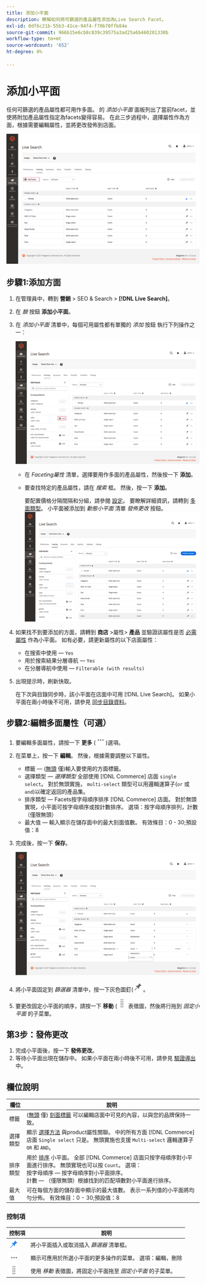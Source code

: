 ```yaml
---
title: 添加小平面
description: 瞭解如何將可篩選的產品屬性添加為Live Search Facet。
exl-id: 0df6c21b-55b3-41ce-94f4-f70b70ffb84e
source-git-commit: 966b15e6cb8c839c39575a3ad25a6b460201330b
workflow-type: tm+mt
source-wordcount: '652'
ht-degree: 0%

---
```


# 添加小平面

任何可篩選的產品屬性都可用作多面。 的 *添加小平面* 面板列出了當前facet，並使將附加產品屬性指定為facets變得容易。 在此三步過程中，選擇屬性作為方面，根據需要編輯屬性，並將更改發佈到店面。

![Faceting工作區](assets/facets-add.png)

## 步驟1:添加方面

1. 在管理員中，轉到 **營銷** > SEO &amp; Search > **[!DNL Live Search]**。
1. 在 *臉* 按鈕 **添加小平面**。
1. 在 *添加小平面* 清單中，每個可用屬性都有單獨的 *添加* 按鈕 執行下列操作之一：

   ![已添加小平面](assets/facets-list-add.png)

   * 在 *Faceting屬性* 清單，選擇要用作多面的產品屬性，然後按一下 **添加**。
   * 要查找特定的產品屬性，請在 *搜索* 框。 然後，按一下 **添加**。

      要配置價格分隔間隔和分組，請參閱 [設定](settings.md)。 要瞭解詳細資訊，請轉到 [多面類型](facets-type.md)。
小平面被添加到 *動態小平面* 清單 *發佈更改* 按鈕。
   ![已添加小平面](assets/facet-added.png)

1. 如果找不到要添加的方面，請轉到 **商店** >屬性> **產品** 並驗證該屬性是否 [必需屬性](facets.md) 作為小平面。 如有必要，請更新屬性的以下店面屬性：

   * 在搜索中使用 —  `Yes`
   * 用於搜索結果分層導航 —  `Yes`
   * 在分層導航中使用 —  `Filterable (with results)`

1. 出現提示時，刷新快取。

   在下次與目錄同步時，該小平面在店面中可用 [!DNL Live Search]。 如果小平面在兩小時後不可用，請參見 [同步目錄資料](install.md#synchronize-catalog-data)。

## 步驟2:編輯多面屬性（可選）

1. 要編輯多面屬性，請按一下 **更多** (![更多選擇器](assets/btn-more.png))選項。
1. 在菜單上，按一下 **編輯**。 然後，根據需要調整以下屬性。

   * 標籤 — ([無頭](facets-type.md) 僅)輸入要使用的方面標籤。
   * 選擇類型 —  *選擇類型* 全部使用 [!DNL Commerce] 店面 `single select`。 對於無頭實施， `multi-select` 類型可以用邏輯運算子(`or` 或 `and`)以確定返回的產品集。
   * 排序類型 — Facets按字母順序排序 [!DNL Commerce] 店面。 對於無頭實現，小平面可按字母順序或按計數排序。 選項：按字母順序排列，計數（僅限無頭）
   * 最大值 — 輸入顯示在儲存面中的最大刻面值數。 有效條目：0 - 30;預設值：8

1. 完成後，按一下 **保存**。

   ![Faceting工作區](assets/facet-edit.png)

1. 將小平面固定到 *篩選器* 清單中，按一下灰色圖釘(![銷釘選擇器](assets/btn-pin-gray.png)。
1. 要更改固定小平面的順序，請按一下 **移動** (![移動選擇器](assets/btn-move.png) 表徵圖，然後將行拖到 *固定小平面* 的子菜單。

## 第3步：發佈更改

1. 完成小平面後，按一下 **發佈更改**。
1. 等待小平面出現在儲存中。
如果小平面在兩小時後不可用，請參見 [驗證導出](install.md#synchronize-catalog-data) 中。

## 欄位說明

| 欄位 | 說明 |
|--- |--- |
| 標籤 | ([無頭](facets-type.md) 僅) [刻面標籤](facets-type.md) 可以編輯店面中可見的內容，以與您的品牌保持一致。 |
| 選擇類型 | 顯示 [選擇方法](facets-type.md) 與product屬性關聯。 中的所有方面 [!DNL Commerce] 店面 `Single select` 只是。 無頭實施也支援 `Multi-select` 邏輯運算子 `OR` 和 `AND`。 |
| 排序類型 | 用於 [排序](facets-type.md) 小平面。 全部 [!DNL Commerce] 店面只按字母順序對小平面進行排序。 無頭實現也可以按 `Count`。 選項：<br />按字母順序 — 按字母順序對小平面排序。<br />計數 — （僅限無頭）根據找到的匹配項數對小平面進行排序。 |
| 最大值 | 可在每個方面的儲存面中顯示的最大值數。 表示一系列值的小平面將均勻分佈。 有效條目：0 - 30;預設值：8 |

### 控制項

| 控制項 | 說明 |
|--- |--- |
| ![銷釘選擇器](assets/btn-pin-blue.png) | 將小平面插入或取消插入 *篩選器* 清單框。 |
| ![更多選擇器](assets/btn-more.png) | 顯示可應用於所選小平面的更多操作的菜單。 選項：編輯，刪除 |
| ![移動選擇器](assets/btn-move.png) | 使用 *移動* 表徵圖，將固定小平面拖至 *固定小平面* 的子菜單。 |

